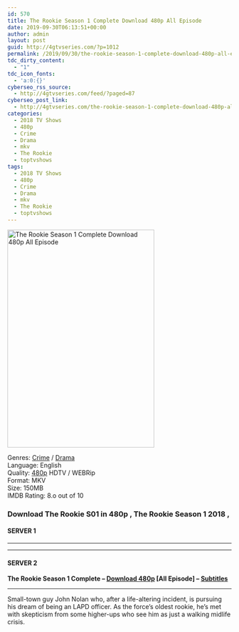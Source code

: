 ```yaml
---
id: 570
title: The Rookie Season 1 Complete Download 480p All Episode
date: 2019-09-30T06:13:51+00:00
author: admin
layout: post
guid: http://4gtvseries.com/?p=1012
permalink: /2019/09/30/the-rookie-season-1-complete-download-480p-all-episode-2/
tdc_dirty_content:
  - "1"
tdc_icon_fonts:
  - 'a:0:{}'
cyberseo_rss_source:
  - http://4gtvseries.com/feed/?paged=87
cyberseo_post_link:
  - http://4gtvseries.com/the-rookie-season-1-complete-download-480p-all-episode/
categories:
  - 2018 TV Shows
  - 480p
  - Crime
  - Drama
  - mkv
  - The Rookie
  - toptvshows
tags:
  - 2018 TV Shows
  - 480p
  - Crime
  - Drama
  - mkv
  - The Rookie
  - toptvshows
---
```

<img loading="lazy" class="aligncenter" src="https://1.bp.blogspot.com/-78TxvLiFJcI/XZGbQstP1WI/AAAAAAAAAA8/UrJuqvkbZZcAVSf5LNYanWxCstOS9gQygCK4BGAYYCw/s1600/The%2BRookie%2BSeason%2B1.jpg" alt="The Rookie Season 1 Complete Download 480p All Episode" width="330" height="488" />

Genres: <a href="http://4gtvseries.com/tag/crime/" data-wpel-link="internal">Crime</a> /&nbsp;<a href="http://4gtvseries.com/tag/drama/" data-wpel-link="internal">Drama</a>  
Language: English  
Quality:&nbsp;<a href="http://4gtvseries.com/tag/480p/" data-wpel-link="internal">480p</a> HDTV / WEBRip  
Format: MKV  
Size: 150MB  
IMDB Rating: 8.o out of 10

### **Download The Rookie S01 in 480p , The Rookie Season 1 2018 ,&nbsp;**

#### <span><strong>SERVER 1</strong></span>

* * *

* * *

#### <span><strong>SERVER 2</strong></span>

**The Rookie Season 1 Complete – <a href="http://dl480p.xyz/803/" data-wpel-link="external" target="_blank" rel="nofollow external noopener noreferrer" class="wpel-icon-left"><i class="wpel-icon fa fa-download" aria-hidden="true"></i>Download 480p</a> [All Episode] – <a href="https://subscene.com/subtitles/the-rookie-first-season" data-wpel-link="external" target="_blank" rel="nofollow external noopener noreferrer" class="wpel-icon-left"><i class="wpel-icon fa fa-download" aria-hidden="true"></i>Subtitles</a>**

* * *

Small-town guy John Nolan who, after a life-altering incident, is pursuing his dream of being an LAPD officer. As the force’s oldest rookie, he’s met with skepticism from some higher-ups who see him as just a walking midlife crisis.

<div align="center">
</div>